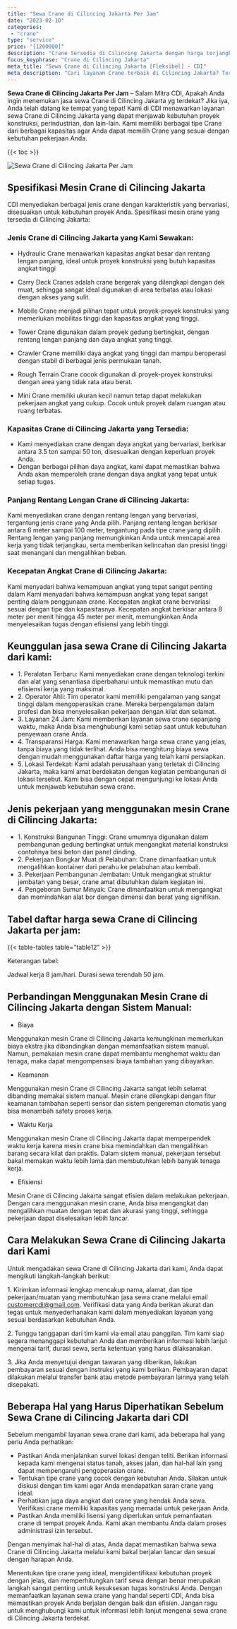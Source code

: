 ```yaml
---
title: "Sewa Crane di Cilincing Jakarta Per Jam"
date: "2023-02-10"
categories:
 - "crane"
type: "service"
price: "[1200000]"
description: "Crane tersedia di Cilincing Jakarta dengan harga terjangkau. Crane sering digunakan untuk proyek pembangunan sebagai peralatan andal yang tangguh. Dapatkan penawaran spesial sekarang."
focus_keyphrase: "Crane di Cilincing Jakarta"
meta_title: "Sewa Crane di Cilincing Jakarta [Fleksibel] - CDI"
meta_description: "Cari layanan Crane terbaik di Cilincing Jakarta? Tersedia Crane berkualitas untuk proyek pembangunan. Segera konsultasi gratis."
---
```


**Sewa Crane di Cilincing Jakarta Per Jam** – Salam Mitra CDI, Apakah Anda ingin menemukan jasa sewa Crane di Cilincing Jakarta yg terdekat? Jika iya, Anda telah datang ke tempat yang tepat! Kami di CDI menawarkan layanan sewa Crane di Cilincing Jakarta yang dapat menjawab kebutuhan proyek konstruksi, perindustrian, dan lain-lain. Kami memiliki berbagai tipe Crane dari berbagai kapasitas agar Anda dapat memilih Crane yang sesuai dengan kebutuhan pekerjaan Anda.

{{< toc >}}

![Sewa Crane di Cilincing Jakarta Per Jam](/images/crane/crane-25.jpg)

## Spesifikasi Mesin Crane di Cilincing Jakarta

CDI menyediakan berbagai jenis crane dengan karakteristik yang bervariasi, disesuaikan untuk kebutuhan proyek Anda. Spesifikasi mesin crane yang tersedia di Cilincing Jakarta:

### Jenis Crane di Cilincing Jakarta yang Kami Sewakan:

*   Hydraulic Crane menawarkan kapasitas angkat besar dan rentang lengan panjang, ideal untuk proyek konstruksi yang butuh kapasitas angkat tinggi

*   Carry Deck Cranes adalah crane bergerak yang dilengkapi dengan dek muat, sehingga sangat ideal digunakan di area terbatas atau lokasi dengan akses yang sulit.
*   Mobile Crane menjadi pilihan tepat untuk proyek-proyek konstruksi yang memerlukan mobilitas tinggi dan kapasitas angkat yang tinggi.
*   Tower Crane digunakan dalam proyek gedung bertingkat, dengan rentang lengan panjang dan daya angkat yang tinggi.
*   Crawler Crane memiliki daya angkat yang tinggi dan mampu beroperasi dengan stabil di berbagai jenis permukaan tanah.
*   Rough Terrain Crane cocok digunakan di proyek-proyek konstruksi dengan area yang tidak rata atau berat.
*   Mini Crane memiliki ukuran kecil namun tetap dapat melakukan pekerjaan angkat yang cukup. Cocok untuk proyek dalam ruangan atau ruang terbatas.

### Kapasitas Crane di Cilincing Jakarta yang Tersedia:

*   Kami menyediakan crane dengan daya angkat yang bervariasi, berkisar antara 3.5 ton sampai 50 ton, disesuaikan dengan keperluan proyek Anda.
*   Dengan berbagai pilihan daya angkat, kami dapat memastikan bahwa Anda akan memperoleh crane dengan daya angkat yang tepat untuk setiap tugas.

### Panjang Rentang Lengan Crane di Cilincing Jakarta:

Kami menyediakan crane dengan rentang lengan yang bervariasi, tergantung jenis crane yang Anda pilih. Panjang rentang lengan berkisar antara 6 meter sampai 100 meter, tergantung pada tipe crane yang dipilih. Rentang lengan yang panjang memungkinkan Anda untuk mencapai area kerja yang tidak terjangkau, serta memberikan kelincahan dan presisi tinggi saat menangani dan mengalihkan beban.

### Kecepatan Angkat Crane di Cilincing Jakarta:

Kami menyadari bahwa kemampuan angkat yang tepat sangat penting dalam Kami menyadari bahwa kemampuan angkat yang tepat sangat penting dalam penggunaan crane. Kecepatan angkat crane bervariasi sesuai dengan tipe dan kapasitasnya. Kecepatan angkat berkisar antara 8 meter per menit hingga 45 meter per menit, memungkinkan Anda menyelesaikan tugas dengan efisiensi yang lebih tinggi.

## Keunggulan jasa sewa Crane di Cilincing Jakarta dari kami:

*   1\. Peralatan Terbaru: Kami menyediakan crane dengan teknologi terkini dan alat yang senantiasa diperbaharui untuk memastikan mutu dan efisiensi kerja yang maksimal.
*   2\. Operator Ahli: Tim operator kami memiliki pengalaman yang sangat tinggi dalam mengoperasikan crane. Mereka berpengalaman dalam profesi dan bisa menyelesaikan pekerjaan dengan kilat dan selamat.
*   3\. Layanan 24 Jam: Kami memberikan layanan sewa crane sepanjang waktu, maka Anda bisa menghubungi kami setiap saat untuk kebutuhan penyewaan crane Anda.
*   4\. Transparansi Harga: Kami menawarkan harga sewa crane yang jelas, tanpa biaya yang tidak terlihat. Anda bisa menghitung biaya sewa dengan mudah menggunakan daftar harga yang telah kami persiapkan.
*   5\. Lokasi Terdekat: Kami adalah perusahaan yang terletak di Cilincing Jakarta, maka kami amat berdekatan dengan kegiatan pembangunan di lokasi tersebut. Kami bisa dengan cepat mengunjungi ke lokasi Anda untuk menjawab kebutuhan sewa crane.

## Jenis pekerjaan yang menggunakan mesin Crane di Cilincing Jakarta:

*   1\. Konstruksi Bangunan Tinggi: Crane umumnya digunakan dalam pembangunan gedung bertingkat untuk mengangkat material konstruksi contohnya besi beton dan panel dinding.
*   2\. Pekerjaan Bongkar Muat di Pelabuhan: Crane dimanfaatkan untuk mengalihkan kontainer dari perahu ke pelabuhan atau kembali.
*   3\. Pekerjaan Pembangunan Jembatan: Untuk mengangkat struktur jembatan yang besar, crane amat dibutuhkan dalam kegiatan ini.
*   4\. Pengeboran Sumur Minyak: Crane dimanfaatkan untuk mengangkat dan memindahkan alat bor dengan dimensi dan berat yang signifikan.

## Tabel daftar harga sewa Crane di Cilincing Jakarta per jam:

{{< table-tables table="table12" >}}

Keterangan tabel:

Jadwal kerja 8 jam/hari. Durasi sewa terendah 50 jam.

## Perbandingan Menggunakan Mesin Crane di Cilincing Jakarta dengan Sistem Manual:

*   Biaya

Menggunakan mesin Crane di Cilincing Jakarta kemungkinan memerlukan biaya ekstra jika dibandingkan dengan memanfaatkan sistem manual. Namun, pemakaian mesin crane dapat membantu menghemat waktu dan tenaga, maka dapat mengompensasi biaya tambahan yang dibayarkan.
*   Keamanan

Menggunakan mesin Crane di Cilincing Jakarta sangat lebih selamat dibanding memakai sistem manual. Mesin crane dilengkapi dengan fitur keamanan tambahan seperti sensor dan sistem pengereman otomatis yang bisa menambah safety proses kerja.
*   Waktu Kerja

Menggunakan mesin Crane di Cilincing Jakarta dapat memperpendek waktu kerja karena mesin crane bisa memindahkan dan mengalihkan barang secara kilat dan praktis. Dalam sistem manual, pekerjaan tersebut bakal memakan waktu lebih lama dan membutuhkan lebih banyak tenaga kerja.
*   Efisiensi

Mesin Crane di Cilincing Jakarta sangat efisien dalam melakukan pekerjaan. Dengan cara menggunakan mesin crane, Anda bisa mengangkat dan mengalihkan muatan dengan tepat dan akurasi yang tinggi, sehingga pekerjaan dapat diselesaikan lebih lancar.

## Cara Melakukan Sewa Crane di Cilincing Jakarta dari Kami

Untuk mengadakan sewa Crane di Cilincing Jakarta dari kami, Anda dapat mengikuti langkah-langkah berikut:

1\.  Kirimkan informasi lengkap mencakup nama, alamat, dan tipe pekerjaan/muatan yang membutuhkan jasa sewa crane melalui email customercdi@gmail.com. Verifikasi data yang Anda berikan akurat dan tegas untuk menyederhanakan kami dalam menyediakan layanan yang sesuai berdasarkan kebutuhan Anda.

2\.  Tunggu tanggapan dari tim kami via email atau panggilan. Tim kami siap segera menanggapi kebutuhan Anda dan memberikan informasi lebih lanjut mengenai tarif, durasi sewa, serta ketentuan yang harus dilaksanakan.

3\.  Jika Anda menyetujui dengan tawaran yang diberikan, lakukan pembayaran sesuai dengan instruksi yang kami berikan. Pembayaran dapat dilakukan melalui transfer bank atau metode pembayaran lainnya yang telah disepakati.

## Beberapa Hal yang Harus Diperhatikan Sebelum Sewa Crane di Cilincing Jakarta dari CDI

Sebelum mengambil layanan sewa crane dari kami, ada beberapa hal yang perlu Anda perhatikan:

*   Pastikan Anda menjalankan survei lokasi dengan teliti. Berikan informasi kepada kami mengenai status tanah, akses jalan, dan hal-hal lain yang dapat mempengaruhi pengoperasian crane.
*   Tentukan tipe crane yang cocok dengan kebutuhan Anda. Silakan untuk diskusi dengan tim kami agar Anda mendapatkan saran crane yang ideal.
*   Perhatikan juga daya angkat dari crane yang hendak Anda sewa. Verifikasi crane memiliki kapasitas yang memadai untuk pekerjaan Anda.
*   Pastikan Anda memiliki lisensi yang diperlukan untuk pemanfaatan crane di tempat proyek Anda. Kami akan membantu Anda dalam proses administrasi izin tersebut.

Dengan menyimak hal-hal di atas, Anda dapat memastikan bahwa sewa Crane di Cilincing Jakarta melalui kami bakal berjalan lancar dan sesuai dengan harapan Anda.

Menentukan tipe crane yang ideal, mengidentifikasi kebutuhan proyek dengan jelas, dan memperhitungkan tarif sewa dengan benar merupakan langkah sangat penting untuk kesuksesan tugas konstruksi Anda. Dengan memanfaatkan layanan sewa crane yang handal seperti CDI, Anda bisa memastikan proyek Anda berjalan dengan baik dan efisien. Jangan ragu untuk menghubungi kami untuk informasi lebih lanjut mengenai sewa crane di Cilincing Jakarta terdekat.